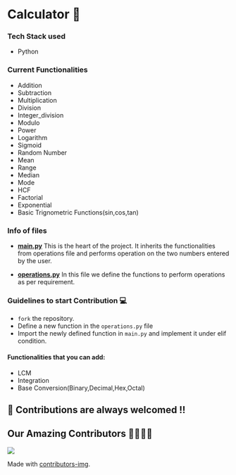 # Calculator    :iphone:

### Tech Stack used 
- Python

### Current Functionalities 
- Addition
- Subtraction
- Multiplication
- Division
- Integer_division
- Modulo
- Power
- Logarithm
- Sigmoid
- Random Number 
- Mean
- Range
- Median
- Mode
- HCF
- Factorial
- Exponential
- Basic Trignometric Functions(sin,cos,tan)


### Info of files 
- **[main.py](https://github.com/JigarJoshi04/Calculator/blob/master/main.py)** This is the heart of the project. It inherits the functionalities from operations file and performs operation on the two numbers entered by the user.

- **[operations.py](https://github.com/JigarJoshi04/Calculator/blob/master/operations.py)** In this file we define the functions to perform operations as per requirement. 
 

### Guidelines to start Contribution :computer:
- `fork` the repository.
- Define a new function in the `operations.py` file 
- Import the newly defined function in `main.py` and implement it under elif condition. 

#### Functionalities that you can add:
- LCM
- Integration
- Base Conversion(Binary,Decimal,Hex,Octal)

## :triangular_flag_on_post: Contributions are always welcomed !! 

## Our Amazing Contributors 👨‍💻👩‍💻

<a href="https://github.com/JigarJoshi04/Calculator/graphs/contributors">
  <img src="https://contributors-img.web.app/image?repo=JigarJoshi04/Calculator" />
</a>

Made with [contributors-img](https://contributors-img.web.app).